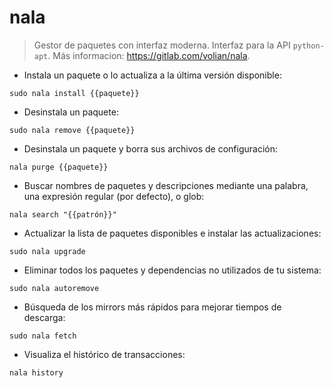 # nala

> Gestor de paquetes con interfaz moderna.
> Interfaz para la API `python-apt`.
> Más informacion: <https://gitlab.com/volian/nala>.

- Instala un paquete o lo actualiza a la última versión disponible:

`sudo nala install {{paquete}}`

- Desinstala un paquete:

`sudo nala remove {{paquete}}`

- Desinstala un paquete y borra sus archivos de configuración:

`nala purge {{paquete}}`

- Buscar nombres de paquetes y descripciones mediante una palabra, una expresión regular (por defecto), o glob:

`nala search "{{patrón}}"`

- Actualizar la lista de paquetes disponibles e instalar las actualizaciones:

`sudo nala upgrade`

- Eliminar todos los paquetes y dependencias no utilizados de tu sistema:

`sudo nala autoremove`

- Búsqueda de los mirrors más rápidos para mejorar tiempos de descarga:

`sudo nala fetch`

- Visualiza el histórico de transacciones:

`nala history`

